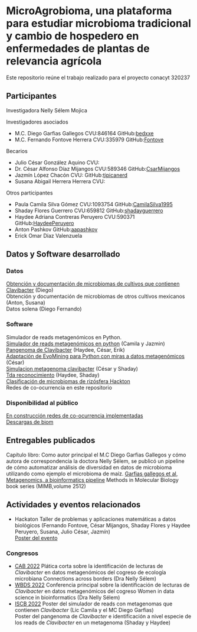 # MicroAgrobioma, una plataforma para estudiar microbioma tradicional y cambio de hospedero en enfermedades de plantas de relevancia agrícola
Este repositorio reúne el trabajo realizado para el proyecto conacyt 320237 

## Participantes  
Investigadora 
Nelly Sélem Mojica  

Investigadores asociados  
- M.C. Diego Garfias Gallegos  		CVU:846164 GitHub:[bedxxe](https://github.com/bedxxe) 
- M.C. Fernando Fontove Herrera   	CVU:335979 GitHub:[Fontove](https://github.com/Fontove)

Becarios  
- Julio César González Aquino 		CVU: 
- Dr. César Alfonso Díaz Mijangos	CVU:589346 GitHub:[CsarMijangos](https://github.com/CsarMijangos)
- Jazmín López Chacón 			CVU: GitHub:[tipicanerd](https://github.com/tipicanerd)
- Susana Abigail Herrera Herrera 	CVU:

Otros participantes  
- Paula Camila Silva Gómez  		CVU:1093754 GitHub:[CamilaSilva1995](https://github.com/CamilaSilva1995)
- Shaday Flores Guerrero   		CVU:659812 GitHub:[shadayguerrero](https://github.com/shadayguerrero)
- Haydee Adriana Contreras Peruyero    	CVU:590371 GitHub:[HaydeePeruyero](https://github.com/HaydeePeruyero)
- Anton Pashkov   			GitHub:[aapashkov](https://github.com/aapashkov)
- Erick Omar Díaz Valenzuela   


## Datos y Software desarrollado  
### Datos
[Obtención y documentación de microbiomas de cultivos que contienen Clavibacter](https://bedxxe.github.io/clavibacter/)  (Diego)    
Obtención y documentación de microbiomas de otros cultivos mexicanos (Anton, Susana)     
Datos solena (Diego Fernando)    
### Software 
Simulador de reads metagenómicos en Python.  
[Simulador de reads metagenómicos en python](https://github.com/CamilaSilva1995/Tesis_Maestria/tree/main/Generador_de_reads)  (Camila y Jazmin)    
[Pangenoma de Clavibacter](https://github.com/HaydeePeruyero/Pangenome_) (Haydee, César, Erik)  
[Adaptación de EvoMining para Python con miras a datos metagenómicos](https://github.com/CsarMijangos/CsarPos) (César)   
[Simulacion metagenoma clavibacter](https://github.com/shadayguerrero/TDA-Metaganomas) (César y Shaday)  
[Tda reconocimiento](https://github.com/HaydeePeruyero/TDA_Pangenomics) (Haydee, Shaday)  
[Clasificación de microbiomas de rizósfera Hackton](https://github.com/nselem/ccm-bioinfomatica-lab/tree/main/221119Hackaton)	
Redes de co-ocurrencia en este repositorio

### Disponibilidad al público 
[En construcción redes de co-ocurrencia implementadas](http://132.248.196.38:5000/)  
[Descargas de biom](https://lab.matmor.unam.mx/files/index.php?p=)  
 
## Entregables publicados  
Capítulo libro:
Como autor principal el M.C Diego Garfias Gallegos y cómo autora de correspondencia la doctora Nelly Sélem, se publicó un pipeline de cómo automatizar análisis de diversidad en datos de microbioma utilizando como ejemplo el microbioma de maíz. 
[Garfias gallegos et al, Metagenomics, a bioinformatics pipeline](https://link.springer.com/protocol/10.1007/978-1-0716-2429-6_10) 
Methods in Molecular Biology book series (MIMB,volume 2512)

## Actividades y eventos relacionados  
- Hackaton Taller de problemas y aplicaciones matemáticas a datos biológicos (Fernando Fontove, César Mijangos, Shaday Flores y Haydee Peruyero, Susana, Julio César, Jazmín)  
[Poster del evento](https://twitter.com/nselem35/status/1575979433085009920/photo/1)

### Congresos 
- [CAB 2022](https://microbe-connections.org/)   Plática corta sobre la identificación de lecturas de _Clavibacter_ en datos metagenómicos del cogreso de ecología microbiana Connections across borders  (Dra Nelly Sélem)
- [WBDS 2022](https://wbds.la/conferences/3WBDSLAC/speakers.html)  Conferencia principal sobre la identificación de lecturas de _Clavibacter_ en datos metagenómicos del cogreso Women in data science in bioinformatics  (Dra Nelly Sélem)  
- [ISCB 2022](https://www.iscb.org/la2022)  Poster del simulador de reads con metagenomas que contienen _Clavibacter_ (Lic Camila y el MC Diego Garfias)  
	     Poster del pangenoma de _Clavibacter_ e identificación a nivel especie de los reads de _Clavibacter_ en un metagenoma (Shaday y Haydee)  
